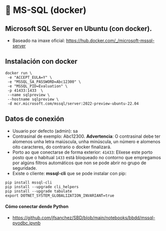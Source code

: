 # 🧾 MS-SQL (docker)

## Microsoft SQL Server en Ubuntu (con docker).

 - Baseado na imaxe oficial: <https://hub.docker.com/_/microsoft-mssql-server>

## Instalación con docker
~~~~
docker run \
 -e "ACCEPT_EULA=Y" \
 -e "MSSQL_SA_PASSWORD=Abc12300" \
 -e "MSSQL_PID=Evaluation" \
 -p 41433:1433  \
 --name sqlpreview \
 --hostname sqlpreview \
 -d mcr.microsoft.com/mssql/server:2022-preview-ubuntu-22.04
~~~~

## Datos de conexión

- Usuario por defecto (admin): sa
- Contrasinal de exemplo: Abc12300. **Advertencia**: O contrasinal debe ter alomenos unha letra maiúscula, unha minúscula, un número e alomenos oito caracteres, do contrario o docker finalizará.
- Porto ao que conectarse de forma exterior: `41433`: Elíxese este porto posto que o habitual `1433` está bloqueado no contorno que empregamos por algúns filtros automáticos que non se pode abrir no grupo de seguridade.
- Existe o cliente: **mssql-cli** que se pode instalar con pip:

~~~~
pip install mssql-cli
pip install --upgrade cli_helpers
pip install --upgrade tabulate
export DOTNET_SYSTEM_GLOBALIZATION_INVARIANT=true
~~~~

#### Cómo conectar dende Python

- <https://github.com/jfsanchez/SBD/blob/main/notebooks/bbdd/mssql-pyodbc.ipynb>
